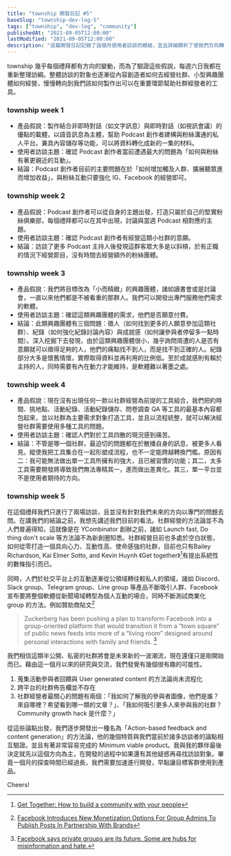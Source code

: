 ```yaml
---
title: "township 開發日記 #5"
baseSlug: "township-dev-log-5"
tags: ["township", "dev-log", "community"]
publishedAt: "2021-09-05T12:00:00"
lastModified: "2021-09-05T12:00:00"
description: "這篇開發日記記錄了這個月使用者訪談的總結，並且詳細頗析了使我們方向轉折的各個因素，希望讀者能從這篇文章窺看新創的痛苦與甜蜜。"
---
```


township 幾乎每個禮拜都有方向的變動，而為了驗證這些假說，每週六日我都在重新整理訪綱。整體訪談的對象也逐漸從內容創造者如何去經營社群、小型興趣團體如何經營，慢慢轉向到我們該如何製作出可以在重要環節幫助社群經營者的工具。

### township week 1
- 產品假說：製作結合非即時對話（如文字訊息）與即時對話（如視訊會議）的優點的載體，以語音訊息為主體，幫助 Podcast 創作者建構與粉絲溝通的私人平台。兼具內容儲存等功能，可以將資料轉化成新的一集的材料。
- 使用者訪談主題：確認 Podcast 創作者當前遭遇最大的問題為「如何與粉絲有著更親近的互動」。
- 結論：Podcast 創作者目前的主要問題在於「如何增加觸及人群、擴展聽眾進而增加收益」，與粉絲互動只要強化 IG、Facebook 的經營即可。

### township week 2
- 產品假說：Podcast 創作者可以從自身的主題出發，打造只屬於自己的堅實粉絲俱樂部，每個禮拜都可以在其中出現，討論與當週 Podcast 相對應的主題。
- 使用者訪談主題：確認 Podcast 創作者有經營這類小社群的意願。
- 結論：訪談了更多 Podcast 主持人後發現這群客眾大多是以斜槓，於有正職的情況下經營節目，沒有時間去經營額外的粉絲團體。

### township week 3
- 產品假說：我們將目標改為「小而精緻」的興趣團體，諸如讀書會或是討論會，一直以來他們都是不被看重的那群人。我們可以開發出專門服務他們需求的軟體。
- 使用者訪談主題：確認這類興趣團體的需求，他們是否願意付費。
- 結論：此類興趣團體有三個問題：徵人（如何找到更多的人願意參加這類社群）、紀錄（如何強化紀錄討論內容）與成就感（如何讓參與者停留多一點時間）。深入挖掘下去發現，由於這類興趣團體很小，幾乎詢問周遭的人是否有意願就可以徵得足夠的人，他們的痛點找不到人，而是找不到正確的人。紀錄部分大多是懷舊情懷，實際取得資料並再利用的比例低。至於成就感則有賴於主持的人，同時需要有內在動力才能維持，是軟體難以著墨之處。

### township week 4
- 產品假說：現在沒有出現任何一款以社群經營為前提的工具組合，我們把約時間、挑地點、活動紀錄、活動紀錄儲存、問卷調查 QA 等工具的最基本內容都包起來，並以社群為主要需求對象打造工具，並且以流程統整，就可以解決經營社群需要使用多種工具的問題。
- 使用者訪談主題：確認人們對於工具四散的現況感到痛苦。
- 結論：不管是哪一個社群，最迫切的問題都在於散播自身的訊息、被更多人看見。縱使我把工具集合在一起形塑成流程，也不一定能跨越轉換門檻。原因有二：我可能無法做出單一工具所擁有的強大，且已被習慣的功能；其二，太多工具需要開發將導致我們無法專精其一，進而做出差異化。其三，單一平台並不是使用者期待的方向。

### township week 5

在這個禮拜我們只進行了兩場訪談，且並沒有針對我們未來的方向以專門的問題去問。在講我們的結論之前，我想先講述我們目前的看法。社群經營的方法論並不為人們普遍得知，這就像是在 YCombinator 創辦之前，諸如 Launch fast, Do thing don't scale 等方法論不為新創圈知悉。社群經營目前也多處於空白狀態，如何從零打造一個具向心力、互動性高、使命感強的社群，目前也只有Bailey Richardson, Kai Elmer Sotto, and Kevin Huynh 《Get together》[^1]有提出系統性的數條指引而已。

同時，人們於社交平台上的互動逐漸從公領域轉往較私人的領域，諸如 Discord、Slack group、Telegram group、Line group 等產品不斷吸引人群、Facebook 宣布要將整個軟體從新聞場域轉型為個人互動的場合，同時不斷測試商業化 group 的方法。例如贊助商貼文[^2]

> Zuckerberg has been pushing a plan to transform Facebook into a group-oriented platform that would transition it from a “town square” of public news feeds into more of a “living room” designed around personal interactions with family and friends. [^3]

我們相信這類半公開、私密的社群將會是未來新的一波潮流，現在還僅只是剛開始而已。藉由這一個月以來的研究與交流，我們發覺有幾個很有趣的可能性。

1. 蒐集活動參與者回饋與 User generated content 的方法論尚未流程化
2. 跨平台的社群佈告欄並不存在
3. 社群經營者最關心的問題有兩個：「我如何了解我的參與者圖像，他們是誰？來自哪裡？希望看到哪一類的文章？」、「我如何吸引更多人來參與我的社群？Community growth hack 是什麼？」

從這些論點出發，我們逐步開發出一種名為「Action-based feedback and content generation」的方法論，他的幾個特質與我們當前於諸多訪談者的論點相互驗證。並且有著非常容易完成的 Minimum viable product。我與我的夥伴最後決定就先以這個方向為主，在開發的過程中如果還有其他疑惑再尋找訪談對象。畢竟一個月的探查時間已經過長，我們需要加速進行開發，早點讓目標客群使用到產品。

Cheers!

[^1]: [Get Together: How to build a community with your people](https://www.amazon.com/Get-Together-build-community-people/dp/1732265194)
[^2]: [Facebook Introduces New Monetization Options For Group Admins To Publish Posts In Partnership With Brands](https://www.digitalinformationworld.com/2020/08/facebook-introduces-new-monetization-options-for-group-admins-to-publish-posts-in-partnership-with-brands.html#)
[^3]: [Facebook says private groups are its future. Some are hubs for misinformation and hate.](https://www.washingtonpost.com/technology/2019/07/05/facebook-says-private-groups-are-its-future-some-are-hubs-misinformation-hate/)
